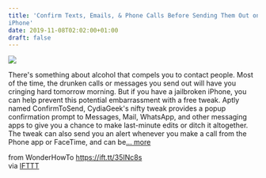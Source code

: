 ```yaml
---
title: 'Confirm Texts, Emails, & Phone Calls Before Sending Them Out on Your
iPhone'
date: 2019-11-08T02:02:00+01:00
draft: false
---
```


[![](https://img.wonderhowto.com/img/66/65/63705611800315/0/confirm-texts-emails-phone-calls-before-sending-them-out-your-iphone.1280x600.jpg)](https://ios.gadgethacks.com/how-to/confirm-texts-emails-phone-calls-before-sending-them-out-your-iphone-0207844/)

There's something about alcohol that compels you to contact people. Most of the time, the drunken calls or messages you send out will have you cringing hard tomorrow morning. But if you have a jailbroken iPhone, you can help prevent this potential embarrassment with a free tweak. Aptly named ConfirmToSend, CydiaGeek's nifty tweak provides a popup confirmation prompt to Messages, Mail, WhatsApp, and other messaging apps to give you a chance to make last-minute edits or ditch it altogether. The tweak can also send you an alert whenever you make a call from the Phone app or FaceTime, and can be[... more](https://ios.gadgethacks.com/how-to/confirm-texts-emails-phone-calls-before-sending-them-out-your-iphone-0207844/)

  
  
from WonderHowTo https://ift.tt/35INc8s  
via [IFTTT](https://ifttt.com/?ref=da&site=blogger)